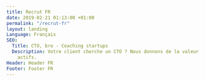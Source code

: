 ```yaml
---
title: Recrut FR
date: 2019-02-21 01:13:00 +01:00
permalink: "/recrut-fr"
layout: landing
Language: Français
SEO:
  Title: CTO, bro - Coaching startups
  Description: Votre client cherche un CTO ? Nous donnons de la valeur à vos candidats
    actifs.
Header: Header FR
Footer: Footer FR
---
```


